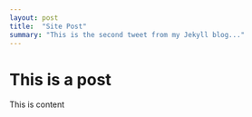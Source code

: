 ```yaml
---
layout: post
title:  "Site Post"
summary: "This is the second tweet from my Jekyll blog..."
---
```



# This is a post

This is content
